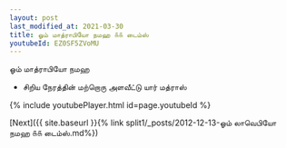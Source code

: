 ```yaml
---
layout: post
last_modified_at: 2021-03-30
title: ஓம் மாத்ராபியோ நமஹ ௧௧ டைம்ஸ்
youtubeId: EZ0SF5ZVoMU
---
```

 
 
 ஓம் மாத்ராபியோ நமஹ  
 
 -  சிறிய நேரத்தின் மற்றொரு அளவீட்டு யார் மத்ராஸ் 
 
  
 
  
 
 
 
 
 
 


{% include youtubePlayer.html id=page.youtubeId %}
 
[Next]({{ site.baseurl }}{% link  split1/_posts/2012-12-13-ஓம் லாவெபியோ நமஹ ௧௧ டைம்ஸ்.md%})
 
